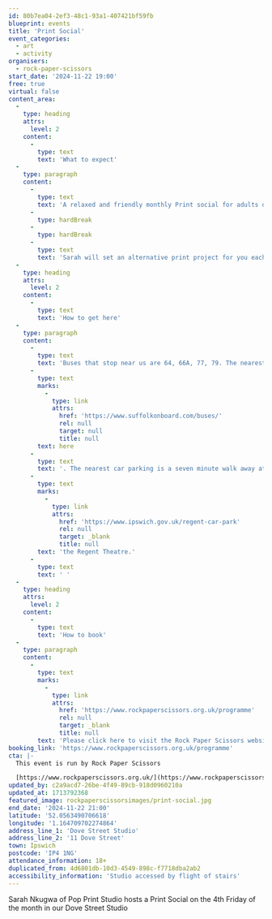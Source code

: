 ```yaml
---
id: 80b7ea04-2ef3-48c1-93a1-407421bf59fb
blueprint: events
title: 'Print Social'
event_categories:
  - art
  - activity
organisers:
  - rock-paper-scissors
start_date: '2024-11-22 19:00'
free: true
virtual: false
content_area:
  -
    type: heading
    attrs:
      level: 2
    content:
      -
        type: text
        text: 'What to expect'
  -
    type: paragraph
    content:
      -
        type: text
        text: 'A relaxed and friendly monthly Print social for adults on the 4th Friday of the month.'
      -
        type: hardBreak
      -
        type: hardBreak
      -
        type: text
        text: 'Sarah will set an alternative print project for you each month, where experimenting and going off on a tangent are encouraged!'
  -
    type: heading
    attrs:
      level: 2
    content:
      -
        type: text
        text: 'How to get here'
  -
    type: paragraph
    content:
      -
        type: text
        text: 'Buses that stop near us are 64, 66A, 77, 79. The nearest bus stop is one minute walk away, see the latest bus timetables '
      -
        type: text
        marks:
          -
            type: link
            attrs:
              href: 'https://www.suffolkonboard.com/buses/'
              rel: null
              target: null
              title: null
        text: here
      -
        type: text
        text: '. The nearest car parking is a seven minute walk away at '
      -
        type: text
        marks:
          -
            type: link
            attrs:
              href: 'https://www.ipswich.gov.uk/regent-car-park'
              rel: null
              target: _blank
              title: null
        text: 'the Regent Theatre.'
      -
        type: text
        text: ' '
  -
    type: heading
    attrs:
      level: 2
    content:
      -
        type: text
        text: 'How to book'
  -
    type: paragraph
    content:
      -
        type: text
        marks:
          -
            type: link
            attrs:
              href: 'https://www.rockpaperscissors.org.uk/programme'
              rel: null
              target: _blank
              title: null
        text: 'Please click here to visit the Rock Paper Scissors website and book your place.'
booking_link: 'https://www.rockpaperscissors.org.uk/programme'
cta: |-
  This event is run by Rock Paper Scissors

  [https://www.rockpaperscissors.org.uk/](https://www.rockpaperscissors.org.uk/)
updated_by: c2a9acd7-26be-4f49-89cb-918d0960210a
updated_at: 1713792368
featured_image: rockpaperscissorsimages/print-social.jpg
end_date: '2024-11-22 21:00'
latitude: '52.0563490706618'
longitude: '1.164709702274864'
address_line_1: 'Dove Street Studio'
address_line_2: '11 Dove Street'
town: Ipswich
postcode: 'IP4 1NG'
attendance_information: 18+
duplicated_from: 4d6801db-10d3-4549-898c-f7718dba2ab2
accessibility_information: 'Studio accessed by flight of stairs'
---
```

Sarah Nkugwa of Pop Print Studio hosts a Print Social on the 4th Friday of the month in our Dove Street Studio